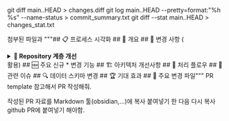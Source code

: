 git diff main..HEAD > changes.diff
git log main..HEAD --pretty=format:"%h %s" --name-status > commit_summary.txt
git diff --stat main..HEAD > changes_stat.txt

첨부된 파일과 """## 📋 프로세스 시각화 ## 🎯 개요 ## 🔄 변경 사항 (<details> <summary><strong>🔸 Repository 계층 개선</strong></summary></details> 활용) ## 🆕 주요 신규 * 변경 기능 ## 🏗️ 아키텍처 개선사항 ## 🔄 처리 플로우 ## 🎯 관련 이슈 ## 🔍 데이터 스키마 변경 ## 🏆 기대 효과 ## 📂 주요 변경 파일""" PR template 참고해서 PR 작성해줘.

작성된 PR 자료를 Markdown 툴(obsidian,...)에 복사 붙여넣기 한 다음 다시 복사 github PR에 붙여넣기 해야함.
